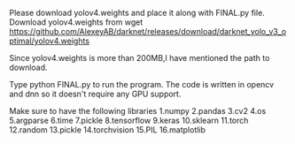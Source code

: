 Please download yolov4.weights and place it along with FINAL.py file.
Download yolov4.weights from wget https://github.com/AlexeyAB/darknet/releases/download/darknet_yolo_v3_optimal/yolov4.weights

Since yolov4.weights is more than 200MB,I have mentioned the path to download.


Type python FINAL.py to run the program.
The code is written in opencv and dnn so it doesn't require any GPU support.

Make sure to have the following libraries
1.numpy 
2.pandas 
3.cv2 
4.os
5.argparse
6.time
7.pickle 
8.tensorflow 
9.keras
10.sklearn
11.torch 
12.random 
13.pickle 
14.torchvision
15.PIL 
16.matplotlib